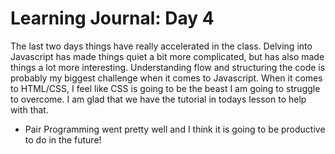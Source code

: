 # Learning Journal: Day 4

The last two days things have really accelerated in the class.  Delving into Javascript has made things quiet a bit more complicated, but has also made things a lot more interesting. Understanding flow and structuring the code is probably my biggest challenge when it comes to Javascript. When it comes to HTML/CSS, I feel like CSS is going to be the beast I am going to struggle to overcome.  I am glad that we have the tutorial in todays lesson to help with that.

- Pair Programming went pretty well and I think it is going to be productive to do in the future!
